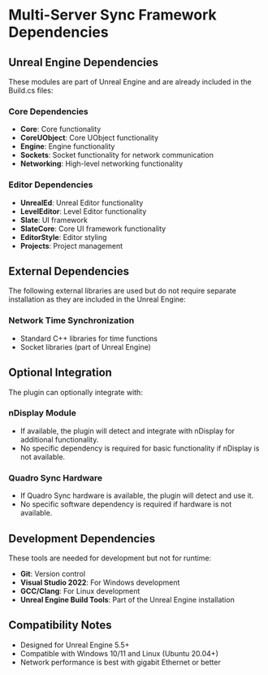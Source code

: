 # Multi-Server Sync Framework Dependencies

## Unreal Engine Dependencies

These modules are part of Unreal Engine and are already included in the Build.cs files:

### Core Dependencies
- **Core**: Core functionality
- **CoreUObject**: Core UObject functionality
- **Engine**: Engine functionality
- **Sockets**: Socket functionality for network communication
- **Networking**: High-level networking functionality

### Editor Dependencies
- **UnrealEd**: Unreal Editor functionality
- **LevelEditor**: Level Editor functionality
- **Slate**: UI framework
- **SlateCore**: Core UI framework functionality
- **EditorStyle**: Editor styling
- **Projects**: Project management

## External Dependencies

The following external libraries are used but do not require separate installation as they are included in the Unreal Engine:

### Network Time Synchronization
- Standard C++ libraries for time functions
- Socket libraries (part of Unreal Engine)

## Optional Integration

The plugin can optionally integrate with:

### nDisplay Module
- If available, the plugin will detect and integrate with nDisplay for additional functionality.
- No specific dependency is required for basic functionality if nDisplay is not available.

### Quadro Sync Hardware
- If Quadro Sync hardware is available, the plugin will detect and use it.
- No specific software dependency is required if hardware is not available.

## Development Dependencies

These tools are needed for development but not for runtime:

- **Git**: Version control
- **Visual Studio 2022**: For Windows development
- **GCC/Clang**: For Linux development
- **Unreal Engine Build Tools**: Part of the Unreal Engine installation

## Compatibility Notes

- Designed for Unreal Engine 5.5+
- Compatible with Windows 10/11 and Linux (Ubuntu 20.04+)
- Network performance is best with gigabit Ethernet or better